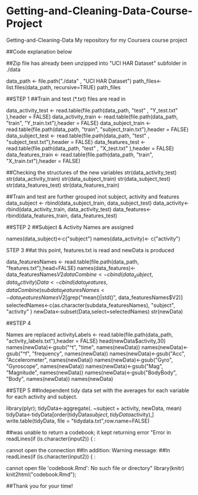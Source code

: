 # Getting-and-Cleaning-Data-Course-Project
Getting-and-Cleaning-Data
My repository for my Coursera course project

##Code explanation below

##Zip file has already been unzipped into "UCI HAR Dataset" subfolder in ./data

data_path <- file.path("./data" , "UCI HAR Dataset") path_files<-list.files(data_path, recursive=TRUE) path_files

##STEP 1 ##Train and test (*.txt) files are read in

data_activity_test <- read.table(file.path(data_path, "test" , "Y_test.txt" ),header = FALSE) data_activity_train <- read.table(file.path(data_path, "train", "Y_train.txt"),header = FALSE) data_subject_train <- read.table(file.path(data_path, "train", "subject_train.txt"),header = FALSE) data_subject_test <- read.table(file.path(data_path, "test" , "subject_test.txt"),header = FALSE) data_features_test <- read.table(file.path(data_path, "test" , "X_test.txt" ),header = FALSE) data_features_train <- read.table(file.path(data_path, "train", "X_train.txt"),header = FALSE)

##Checking the structures of the new variables str(data_activity_test) str(data_activity_train) str(data_subject_train) str(data_subject_test) str(data_features_test) str(data_features_train)

##Train and test are further grouped inot subject, activity and features data_subject <- rbind(data_subject_train, data_subject_test) data_activity<- rbind(data_activity_train, data_activity_test) data_features<- rbind(data_features_train, data_features_test)

##STEP 2 ##Subject & Activity Names are assigned

names(data_subject)<-c("subject") names(data_activity)<- c("activity")

STEP 3
##at this point, features.txt is read and newData is produced

data_featuresNames <- read.table(file.path(data_path, "features.txt"),head=FALSE) names(data_features)<- data_featuresNames$V2 dataCombine <- cbind(data_subject, data_activity) Data <- cbind(data_features, dataCombine) subdata_featuresNames<-data_featuresNames$V2[grep("mean\(\)|std\(\)", data_featuresNames$V2)] selectedNames<-c(as.character(subdata_featuresNames), "subject", "activity" ) newData<-subset(Data,select=selectedNames) str(newData)

##STEP 4

Names are replaced
activityLabels <- read.table(file.path(data_path, "activity_labels.txt"),header = FALSE) head(newData$activity,30) names(newData)<-gsub("^t", "time", names(newData)) names(newData)<-gsub("^f", "frequency", names(newData)) names(newData)<-gsub("Acc", "Accelerometer", names(newData)) names(newData)<-gsub("Gyro", "Gyroscope", names(newData)) names(newData)<-gsub("Mag", "Magnitude", names(newData)) names(newData)<-gsub("BodyBody", "Body", names(newData)) names(newData)

##STEP 5 ##Independent tidy data set with the averages for each variable for each activity and subject.

library(plyr); tidyData<-aggregate(. ~subject + activity, newData, mean) tidyData<-tidyData[order(tidyData$subject,tidyData$activity),] write.table(tidyData, file = "tidydata.txt",row.name=FALSE)

##was unable to return a codebook; it kept returning error "Error in readLines(if (is.character(input2)) { :

cannot open the connection
##In addition: Warning message: ##In readLines(if (is.character(input2)) { :

cannot open file 'codebook.Rmd': No such file or directory"
library(knitr) knit2html("codebook.Rmd");

##Thank you for your time!
